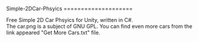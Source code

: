Simple-2DCar-Phsyics
====================<br>

Free Simple 2D Car Phsyics for Unity, written in C#.<br>
The car.png is a subject of GNU GPL. You can find even more cars from the link appeared "Get More Cars.txt" file.
